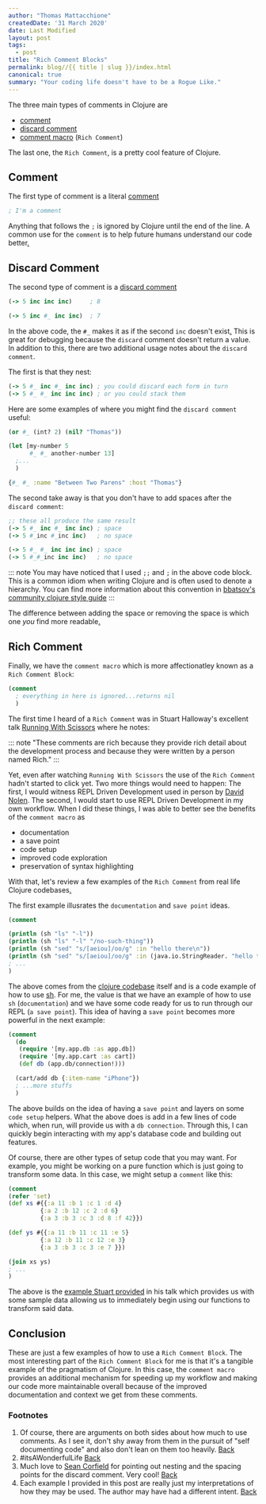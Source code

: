 ```yaml
---
author: "Thomas Mattacchione"
createdDate: '31 March 2020'
date: Last Modified
layout: post
tags:
  - post
title: "Rich Comment Blocks"
permalink: blog//{{ title | slug }}/index.html
canonical: true
summary: "Your coding life doesn't have to be a Rogue Like."
---
```


The three main types of comments in Clojure are

- [comment]
- [discard comment]
- [comment macro] (`Rich Comment`)

The last one, the `Rich Comment`, is a pretty cool feature of Clojure.

## Comment

The first type of comment is a literal [comment]

```clojure
; I'm a comment
```

Anything that follows the `;` is ignored by Clojure until the end of the line.  A common use for the `comment` is to help future humans understand our code better<a href="#comments" aria-describedby="footnote-label" id="comments-ref">.</a>

## Discard Comment

The second type of comment is a [discard comment]

```clojure
(-> 5 inc inc inc)     ; 8

(-> 5 inc #_ inc inc)  ; 7
```

In the above code, the `#_` makes it as if the second `inc` doesn't exist<a href="#wonderful-life" aria-describedby="footnote-label" id="wonderful-life-ref">.</a>  This is great for debugging because the `discard` comment doesn't return a value.  In addition to this, there are two additional usage notes about the `discard comment`.

The first is that they nest:

```clojure
(-> 5 #_ inc #_ inc inc) ; you could discard each form in turn
(-> 5 #_ #_ inc inc inc) ; or you could stack them
```

Here are some examples of where you might find the `discard comment` useful:

```clojure
(or #_ (int? 2) (nil? "Thomas"))

(let [my-number 5
      #_ #_ another-number 13]
  ;...
  )

{#_ #_ :name "Between Two Parens" :host "Thomas"}
```

The second take away is that you don't have to add spaces after the `discard comment`:

```clojure
;; these all produce the same result
(-> 5 #_ inc #_ inc inc) ; space
(-> 5 #_inc #_inc inc)   ; no space

(-> 5 #_ #_ inc inc inc) ; space
(-> 5 #_#_inc inc inc)   ; no space
```

::: note
You may have noticed that I used `;;` and `;` in the above code block.  This is a common idiom when writing Clojure and is often used to denote a hierarchy.  You can find more information about this convention in [bbatsov's community clojure style guide]
:::

The difference between adding the space or removing the space is which one _you_ find more readable<a href="#discard-comment-credit" aria-describedby="footnote-label" id="discard-comment-credit-ref">.</a>

## Rich Comment

Finally, we have the `comment macro` which is more affectionatley known as a `Rich Comment Block`:

```clojure
(comment
  ; everything in here is ignored...returns nil
  )
```

The first time I heard of a `Rich Comment` was in Stuart Halloway's excellent talk [Running With Scissors] where he notes:

::: note
"These comments are rich because they provide rich detail about the development process and because they were written by a person named Rich."
:::

Yet, even after watching `Running With Scissors` the use of the `Rich Comment` hadn't started to click yet.  Two more things would need to happen:  The first, I would witness REPL Driven Development used in person by [David Nolen].  The second, I would start to use REPL Driven Development in my own workflow.  When I did these things, I was able to better see the benefits of the `comment macro` as

- documentation
- a save point
- code setup
- improved code exploration
- preservation of syntax highlighting

With that, let's review a few examples of the `Rich Comment` from real life Clojure codebases<a href="#example-comments" aria-describedby="footnote-label" id="example-comments-ref">.</a>

The first example illusrates the `documentation` and `save point` ideas.

```clojure
(comment

(println (sh "ls" "-l"))
(println (sh "ls" "-l" "/no-such-thing"))
(println (sh "sed" "s/[aeiou]/oo/g" :in "hello there\n"))
(println (sh "sed" "s/[aeiou]/oo/g" :in (java.io.StringReader. "hello there\n")))
; ...
)
```

The above comes from the [clojure codebase] itself and is a code example of how to use [sh].  For me, the value is that we have an example of how to use `sh` (`documentation`) and we have some code ready for us to run through our REPL (`a save point`). This idea of having a `save point` becomes more powerful in the next example:

```clojure
(comment
  (do
   (require '[my.app.db :as app.db])
   (require '[my.app.cart :as cart])
   (def db (app.db/connection!)))

  (cart/add db {:item-name "iPhone"})
  ; ...more stuffs
  )
```

The above builds on the idea of having a `save point` and layers on some `code setup` helpers.  What the above does is add in a few lines of code which, when run, will provide us with a `db connection`. Through this, I can quickly begin interacting with my app's database code and building out features.

Of course, there are other types of setup code that you may want.  For example, you might be working on a pure function which is just going to transform some data.  In this case, we might setup a `comment` like this:

```clojure
(comment
(refer 'set)
(def xs #{{:a 11 :b 1 :c 1 :d 4}
         {:a 2 :b 12 :c 2 :d 6}
         {:a 3 :b 3 :c 3 :d 8 :f 42}})

(def ys #{{:a 11 :b 11 :c 11 :e 5}
         {:a 12 :b 11 :c 12 :e 3}
         {:a 3 :b 3 :c 3 :e 7 }})

(join xs ys)
; ...
)
```

The above is the [example Stuart provided] in his talk which provides us with some sample data allowing us to immediately begin using our functions to transform said data.

## Conclusion

These are just a few examples of how to use a `Rich Comment Block`.  The most interesting part of the `Rich Comment Block` for me is that it's a tangible example of the pragmatism of Clojure.  In this case, the `comment macro` provides an additional mechanism for speeding up my workflow and making our code more maintainable overall because of the improved documentation and context we get from these comments.

<aside>
  <h3>Footnotes</h3>
  <ol>
    <li id="comments">
      Of course, there are arguments on both sides about how much to use comments.  As I see it, don't shy away from them in the pursuit of "self documenting code" and also don't lean on them too heavily.
      <a href="#comments-ref" aria-label="Back to content">Back</a>
    </li>
    <li id="wonderful-life">
      #itsAWonderfulLife
      <a href="#wonderful-life-ref" aria-label="Back to content">Back</a>
    </li>
    <li id="discard-comment-credit">
      Much love to <a class="blog-content__link" href="https://twitter.com/seancorfield" target="_blank" rel="noopener noreferrer">Sean Corfield</a> for pointing out nesting and the spacing points for the discard comment.  Very cool!
      <a href="#discard-comment-credit-ref" aria-label="Back to content">Back</a>
    </li>
    <li id="example-comments">
      Each example I provided in this post are really just my interpretations of how they may be used.  The author may have had a different intent.
      <a href="#example-comments-ref" aria-label="Back to content">Back</a>
    </li>
  </ol>
</aside>

[REPL]: https://clojure.org/guides/repl/introduction
[immutable data structures]: https://clojure.org/about/functional_programming#_immutable_data_structures
[comment]: https://clojure.org/guides/weird_characters#_comment
[discard comment]: https://clojure.org/guides/weird_characters#_discard
[Running With Scissors]: https://youtu.be/Qx0-pViyIDU?t=1229
[comment macro]: https://clojuredocs.org/clojure.core/comment
[clojure codebase]: https://github.com/clojure/clojure/blob/4ef4b1ed7a2e8bb0aaaacfb0942729252c2c3091/src/clj/clojure/java/shell.clj
[David Nolen]: https://github.com/sponsors/swannodette
[example Stuart provided]: https://github.com/clojure/clojure/blob/4ef4b1ed7a2e8bb0aaaacfb0942729252c2c3091/src/clj/clojure/set.clj#L158
[sh]: https://clojuredocs.org/clojure.java.shell/sh



[Good, Bad and Ugly Code]: freecodecamp.org/news/code-comments-the-good-the-bad-and-the-ugly-be9cc65fbf83/
[Right Kind of Comment]: https://purelyfunctional.tv/issues/purelyfunctional-tv-newsletter-352-tip-use-the-right-kind-of-comment-for-the-job/
[JS Community Member]: https://twitter.com/getify/status/1142428718670811136
[How to do REPL driven development]: https://clojureverse.org/t/details-on-how-to-do-repl-driven-development-from-the-editor-emacs-with-cider/4960
[Did you know about comments]: https://kotka.de/blog/2010/06/Did_you_know_V.html
[Video Mentioning Rich Comment Blocks]: https://www.youtube.com/watch?v=Qx0-pViyIDU
[Official Comment Doc]: https://cljs.github.io/api/cljs.core/comment
[cljs - Example 1]: https://github.com/clojure/clojurescript/blob/master/src/main/cljs/cljs/stacktrace.cljc#L146
[clj - Example 2]: https://github.com/clojure/clojure/blob/4ef4b1ed7a2e8bb0aaaacfb0942729252c2c3091/src/clj/clojure/set.clj#L158
[tools.deps.alpha - Example 3]: https://github.com/clojure/tools.deps.alpha/blob/f94815dd55bdf5eb30ac8fa075c39e757cbbcca5/src/main/clojure/clojure/tools/deps/alpha/gen/pom.clj#L141
[clojure.jdbc Example 4]: https://github.com/clojure/java.jdbc/blob/47a87036376ffa69f64cfa18d1f91cbb7e301199/src/test/clojure/clojure/java/jdbc_test.clj#L1279
[bbatsov's community clojure style guide]: https://github.com/bbatsov/clojure-style-guide#comments
